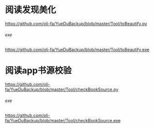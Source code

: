 # 阅读发现美化

https://github.com/oli-fa/YueDuBackup/blob/master/Tool/toBeautify.py

###### exe

https://github.com/oli-fa/YueDuBackup/blob/master/Tool/toBeautify.exe

# 阅读app书源校验

https://github.com/oli-fa/YueDuBackup/blob/master/Tool/checkBookSource.py

###### exe

https://github.com/oli-fa/YueDuBackup/blob/master/Tool/checkBookSource.exe
